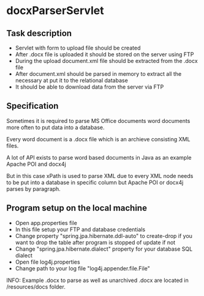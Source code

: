 # docxParserServlet

## Task description
* Servlet with form to upload file should be created
* After .docx file is uploaded it should be stored on the server using FTP
* During the upload document.xml file should be extracted from the .docx file
* After document.xml should be parsed in memory to extract all the necessary at put it to the relational database
* It should be able to download data from the server via FTP

## Specification
Sometimes it is required to parse MS Office documents word documents more often to put data into a database.

Every word document is a .docx file which is an archieve consisting XML files.

A lot of API exists to parse word based documents in Java as an example Apache POI and docx4j

But in this case xPath is used to parse XML due to every XML node needs to be put into a database in specific column but Apache POI or docx4j parses by paragraph.

## Program setup on the local machine
* Open app.properties file
* In this file setup your FTP and database credentials
* Change property "spring.jpa.hibernate.ddl-auto" to create-drop if you want to drop the table after program is stopped of update if not
* Change "spring.jpa.hibernate.dialect" property for your database SQL dialect
* Open file log4j.properties
* Change path to your log file "log4j.appender.file.File"

INFO: Example .docx to parse as well as unarchived .docx are located in /resources/docs folder.